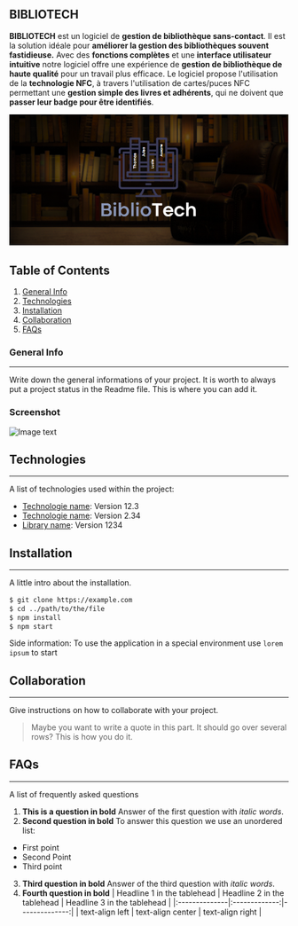 ## BIBLIOTECH
**BIBLIOTECH** est un logiciel de **gestion de bibliothèque sans-contact**. Il est la solution idéale pour **améliorer la gestion des bibliothèques souvent fastidieuse.**
Avec des **fonctions complètes** et une **interface utilisateur intuitive** notre logiciel offre une expérience de **gestion de bibliothèque de haute qualité** pour un travail plus efficace. 
Le logiciel propose l'utilisation de la **technologie NFC**, à travers l'utilisation de cartes/puces NFC permettant une **gestion simple des livres et adhérents**, qui ne doivent que **passer leur badge pour être identifiés**.

![Cover](https://github.com/StMa-Info-Tech/BIBLIOTECH/blob/main/img_readme/fond.PNG)

## Table of Contents
1. [General Info](#general-info)
2. [Technologies](#technologies)
3. [Installation](#installation)
4. [Collaboration](#collaboration)
5. [FAQs](#faqs)
### General Info
***
Write down the general informations of your project. It is worth to always put a project status in the Readme file. This is where you can add it. 
### Screenshot
![Image text](https://www.united-internet.de/fileadmin/user_upload/Brands/Downloads/Logo_IONOS_by.jpg)
## Technologies
***
A list of technologies used within the project:
* [Technologie name](https://example.com): Version 12.3 
* [Technologie name](https://example.com): Version 2.34
* [Library name](https://example.com): Version 1234
## Installation
***
A little intro about the installation. 
```
$ git clone https://example.com
$ cd ../path/to/the/file
$ npm install
$ npm start
```
Side information: To use the application in a special environment use ```lorem ipsum``` to start
## Collaboration
***
Give instructions on how to collaborate with your project.
> Maybe you want to write a quote in this part. 
> It should go over several rows?
> This is how you do it.
## FAQs
***
A list of frequently asked questions
1. **This is a question in bold**
Answer of the first question with _italic words_. 
2. __Second question in bold__ 
To answer this question we use an unordered list:
* First point
* Second Point
* Third point
3. **Third question in bold**
Answer of the third question with *italic words*.
4. **Fourth question in bold**
| Headline 1 in the tablehead | Headline 2 in the tablehead | Headline 3 in the tablehead |
|:--------------|:-------------:|--------------:|
| text-align left | text-align center | text-align right |
